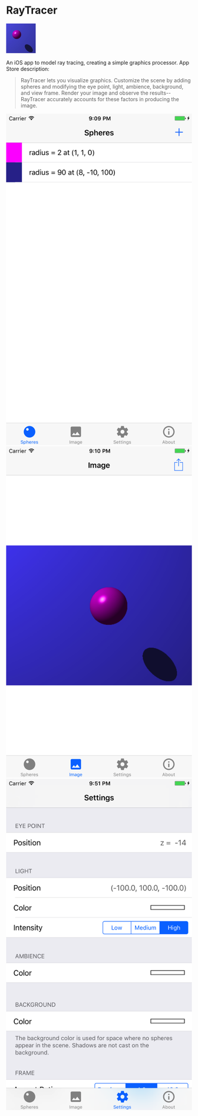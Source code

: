 # RayTracer

![App Icon](https://github.com/mpangburn/RayTracer/blob/master/RayTracer/Assets.xcassets/AppIcon.appiconset/Icon-App-40x40@2x.png?raw=true)

An iOS app to model ray tracing, creating a simple graphics processor.
App Store description:
>RayTracer lets you visualize graphics. Customize the scene by adding spheres and modifying the eye point, light, ambience, background, and view frame. Render your image and observe the results--RayTracer accurately accounts for these factors in producing the image.

![Spheres Screen](https://github.com/mpangburn/RayTracer/blob/master/Screenshots/spheres-iPhone.png?raw=true)
![Image Screen](https://github.com/mpangburn/RayTracer/blob/dev/Screenshots/image-iPhone.png?raw=true)
![Settings Screen](https://github.com/mpangburn/RayTracer/blob/master/Screenshots/settings-iPhone.png?raw=true)


